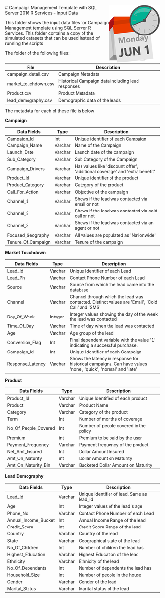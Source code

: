 <img src="../Resources/Images/management.png" align="right">
# Campaign Management Template with SQL Server 2016 R Services – Input Data

This folder shows the input data files for Campaign Management template using SQL Server R Services. This folder contains a copy of the simulated datasets that can be used instead of running the scripts

The folder of the following files:

| File | Description |
| --- | --- |
| campaign\_detail.csv | Campaign Metadata |
| market\_touchdown.csv | Historical Campaign data including lead responses |
| Product.csv | Product Metadata |
| lead\_demography.csv | Demographic data of the leads |

The metadata for each of these file is below

**Campaign**

| Data Fields | Type | Description |
| --- | --- | --- |
| Campaign\_Id | Int | Unique identifier of each Campaign |
| Campaign\_Name | Varchar | Name of the Campaign |
| Launch\_Date | Varchar | Launch date of the campaign |
| Sub\_Category | Varchar | Sub Category of the Campaign |
| Campaign\_Drivers | Varchar | Has values like &#39;discount offer&#39;, &#39;additional coverage&#39; and &#39;extra benefit&#39; |
| Product\_Id | Varchar | Unique identifier of the product |
| Product\_Category | Varchar | Category of the product |
| Call\_For\_Action | Varchar | Objective of the campaign |
| Channel\_1 | Varchar | Shows if the lead was contacted via email or not |
| Channel\_2 | Varchar | Shows if the lead was contacted via cold call or not |
| Channel\_3 | Varchar | Shows if the lead was contacted via an agent or not |
| Focused\_Geography | Varchar | All values are populated as &#39;Nationwide&#39; |
| Tenure\_Of\_Campaign | Varchar | Tenure of the campaign |


**Market Touchdown**

| Data Fields | Type | Description |
| --- | --- | --- |
| Lead\_Id | Varchar | Unique Identifier of each Lead |
| Lead\_Ph | Varchar | Contact Phone Number of each Lead |
| Source | Varchar | Source from which the lead came into the database |
| Channel | Varchar | Channel through which the lead was contacted. Distinct values are &#39;Email&#39;, &#39;Cold Call&#39; and &#39;SMS&#39; |
| Day\_Of\_Week | Integer | Integer values showing the day of the week the lead was contacted |
| Time\_Of\_Day | Varchar | Time of day when the lead was contacted |
| Age | Varchar | Age group of the lead |
| Conversion\_Flag | Int | Final dependent variable with the value &#39;1&#39; indicating a successful purchase. |
| Campaign\_Id | Int | Unique Identifier of each Campaign |
| Response\_Latency | Varchar | Shows the latency in response for historical campaigns. Can have values &#39;none&#39;, &#39;quick&#39;, &#39;normal&#39; and &#39;late&#39; |

**Product**

| Data Fields | Type | Description |
| --- | --- | --- |
| Product\_Id | Varchar | Unique Identified of each product |
| Product | Varchar | Product Name |
| Category | Varchar | Category of the product |
| Term | Int | Number of months of coverage |
| No\_Of\_People\_Covered | Int | Number of people covered in the policy |
| Premium | int | Premium to be paid by the user |
| Payment\_Frequency | Varchar | Payment frequency of the product |
| Net\_Amt\_Insured | Int | Dollar Amount Insured |
| Amt\_On\_Maturity | int | Dollar Amount on Maturity |
| Amt\_On\_Maturity\_Bin | Varchar | Bucketed Dollar Amount on Maturity |

**Lead Demography**

| Data Fields | Type | Description |
| --- | --- | --- |
| Lead\_Id | Varchar | Unique identifier of lead. Same as lead\_id |
| Age | Int | Integer values of the lead&#39;s age |
| Phone\_No | Varchar | Contact Phone Number of each Lead |
| Annual\_Income\_Bucket | Int | Annual Income Range of the lead   |
| Credit\_Score | Int | Credit Score Range of the lead |
| Country | Varchar | Country of the lead |
| State | Varchar | Geographical state of the lead |
| No\_Of\_Children | Int | Number of children the lead has |
| Highest\_Education | Varchar | Highest Education of the lead |
| Ethnicity | Varchar | Ethnicity of the lead |
| No\_Of\_Dependants | Int | Number of dependents the lead has |
| Household\_Size | Int | Number of people in the house |
| Gender | Varchar | Gender of the lead |
| Marital\_Status | Varchar | Marital status of the lead |
